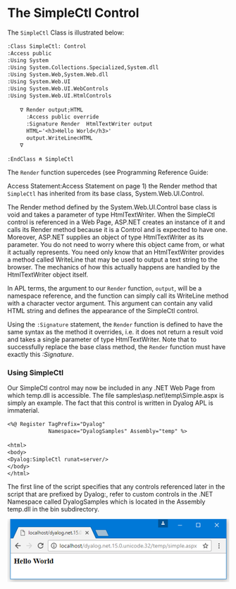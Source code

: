 # The SimpleCtl Control

The `SimpleCtl` Class is illustrated below:
```apl
:Class SimpleCtl: Control                       
:Access public                                  
:Using System                                   
:Using System.Collections.Specialized,System.dll
:Using System.Web,System.Web.dll                
:Using System.Web.UI                            
:Using System.Web.UI.WebControls                
:Using System.Web.UI.HtmlControls               
                                                
    ∇ Render output;HTML                        
      :Access public override                 
      :Signature Render  HtmlTextWriter output
      HTML←'<h3>Hello World</h3>'               
      output.WriteLine⊂HTML                     
    ∇                                           
                                                
:EndClass ⍝ SimpleCtl                           

```

The `Render` function supercedes (see 
Programming Reference Guide: 

Access Statement:Access Statement on page 1) the Render method that `SimpleCtl` has inherited from its base class, System.Web.UI.Control.

The Render method defined by the System.Web.UI.Control base class is void and takes a parameter of type HtmlTextWriter. When the SimpleCtl control is referenced in a Web Page, ASP.NET creates an instance of it and calls its Render method because it is a Control and is expected to have one. Moreover, ASP.NET supplies an object of type HtmlTextWriter as its parameter. You do not need to worry where this object came from, or what it actually represents. You need only know that an HtmlTextWriter provides a method called WriteLine that may be used to output a text string to the browser. The mechanics of how this actually happens are handled by the HtmlTextWriter object itself.

In APL terms, the argument to our `Render` function, `output`, will be a namespace reference, and the function can simply call its WriteLine method with a character vector argument. This argument can contain any valid HTML string and defines the appearance of the SimpleCtl control.

Using the `:Signature` statement, the `Render` function is defined to have the same syntax as the method it overrides, i.e. it does not return a result  void and takes a single parameter of type HtmlTextWriter. Note that to successfully replace the base class method, the `Render` function must have exactly this *:Signature*.

### Using SimpleCtl

Our SimpleCtl control may now be included in any .NET Web Page from which temp.dll is accessible. The file samples\asp.net\temp\Simple.aspx is simply an example. The fact that this control is written in Dyalog APL is immaterial.
```apl
<%@ Register TagPrefix="Dyalog"
             Namespace="DyalogSamples" Assembly="temp" %>

<html>
<body>
<Dyalog:SimpleCtl runat=server/>
</body>
</html>

```

The first line of the script specifies that any controls referenced later in the script that are prefixed by Dyalog:, refer to custom controls in the .NET Namespace called DyalogSamples which is located in the Assembly temp.dll in the bin subdirectory.

![simplectl3](../img/simplectl3.png)
